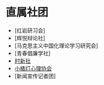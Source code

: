 # 直属社团

- [红岩研习会]
- [辉悦辩论社]
- [马克思主义中国化理论学习研究会]
- [青春倡廉学社]
- [时新社](时新社.md)
- [小橘灯心理协会](小橘灯心理协会.md)
- [新闻宣传记者团]